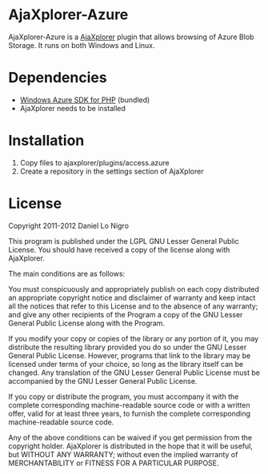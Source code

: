 AjaXplorer-Azure
================

AjaXplorer-Azure is a [AjaXplorer](http://www.ajaxplorer.info/) plugin that allows browsing of Azure
Blob Storage. It runs on both Windows and Linux.

Dependencies
============
 - [Windows Azure SDK for PHP](http://phpazure.codeplex.com/) (bundled)
 - AjaXplorer needs to be installed
 
Installation
============
1. Copy files to ajaxplorer/plugins/access.azure
2. Create a repository in the settings section of AjaXplorer

License
=======
Copyright 2011-2012 Daniel Lo Nigro

This program is published under the LGPL GNU Lesser General Public License.
You should have received a copy of the license along with AjaXplorer.

The main conditions are as follows:

You must conspicuously and appropriately publish on each copy distributed 
an appropriate copyright notice and disclaimer of warranty and keep intact 
all the notices that refer to this License and to the absence of any warranty; 
and give any other recipients of the Program a copy of the GNU Lesser General 
Public License along with the Program. 

If you modify your copy or copies of the library or any portion of it, you may 
distribute the resulting library provided you do so under the GNU Lesser 
General Public License. However, programs that link to the library may be 
licensed under terms of your choice, so long as the library itself can be changed. 
Any translation of the GNU Lesser General Public License must be accompanied by the 
GNU Lesser General Public License.

If you copy or distribute the program, you must accompany it with the complete 
corresponding machine-readable source code or with a written offer, valid for at 
least three years, to furnish the complete corresponding machine-readable source code. 

Any of the above conditions can be waived if you get permission from the copyright holder.
AjaXplorer is distributed in the hope that it will be useful, but WITHOUT ANY WARRANTY; 
without even the implied warranty of MERCHANTABILITY or FITNESS FOR A PARTICULAR PURPOSE.
